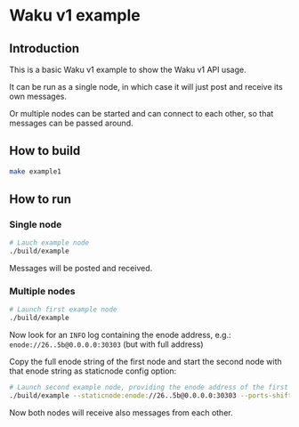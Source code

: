 # Waku v1 example
## Introduction
This is a basic Waku v1 example to show the Waku v1 API usage.

It can be run as a single node, in which case it will just post and receive its
own messages.

Or multiple nodes can be started and can connect to each other, so that
messages can be passed around.

## How to build
```sh
make example1
```

## How to run
### Single node
```sh
# Lauch example node
./build/example
```

Messages will be posted and received.

### Multiple nodes

```sh
# Launch first example node
./build/example
```

Now look for an `INFO` log containing the enode address, e.g.:
`enode://26..5b@0.0.0.0:30303` (but with full address)

Copy the full enode string of the first node and start the second
node with that enode string as staticnode config option:
```sh
# Launch second example node, providing the enode address of the first node
./build/example --staticnode:enode://26..5b@0.0.0.0:30303 --ports-shift:1
```

Now both nodes will receive also messages from each other.
